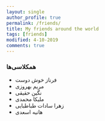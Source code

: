 ```yaml
---
layout: single
author_profile: true
permalink: /friends/
title: My friends around the world
tags: [friends]
modified: 4-10-2019
comments: true
---
```


### همکلاسی‌ها
* فرناز  خوش دوست
* مریم بهروزی
* نگین حقیقی
* ملیکا محمدی
* زهرا سادات طباطبایی
* هانیه اسعدی



